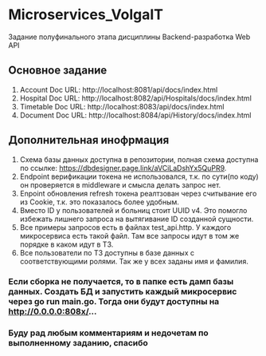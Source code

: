 # Microservices_VolgaIT
Задание полуфинального этапа дисциплины Backend-разработка Web API

## Основное задание
1. Account Doc URL: http://localhost:8081/api/docs/index.html
2. Hospital Doc URL: http://localhost:8082/api/Hospitals/docs/index.html
3. Timetable Doc URL: http://localhost:8083/api/docs/index.html
4. Document Doc URL: http://localhost:8084/api/History/docs/index.html


## Дополнительная инофрмация
1. Схема базы данных доступна в репозитории, полная схема доступна по ссылке: https://dbdesigner.page.link/aVCiLaDshYx5QuPR9.
2. Endpoint верификации токена не использовался, т.к. по сути(по коду) он проверяется в middleware и смысла делать запрос нет.
3. Enpoint обновления refresh токена реалтзован через считывание его из Cookie, т.к. это показалось более удобным.
4. Вместо ID у пользователей и больниц стоит UUID v4. Это помогло избежать лишнего запроса на вытягивание ID созданной сущности.
5. Все примеры запросов есть в файлах test_api.http. У каждого микросервиса есть такой файл. Там все запросы идут в том же порядке в каком идут в ТЗ.
6. Все пользователи по ТЗ доступны в базе данных с соответствующими ролями. Так же у всех заданы имя и фамилия.

### Если сборка не получается, то в папке есть дамп базы данных. Создать БД и запустить каждый микросервис через go run main.go. Тогда они будут доступны на http://0.0.0.0:808x/...

### Буду рад любым комментариям и недочетам по выполненному заданию, спасибо
